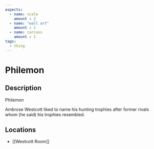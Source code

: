 ```yaml
---
aspects: 
  - name: scale
    amount : 2
  - name: "wall art"
    amount : 1
  - name: carcass
    amount : 1
tags:
  - thing
---
```


# Philemon

## Description
Philemon

Ambrose Westcott liked to name his hunting trophies after former rivals whom (he said) his trophies resembled.
## Locations
- [[Westcott Room]]